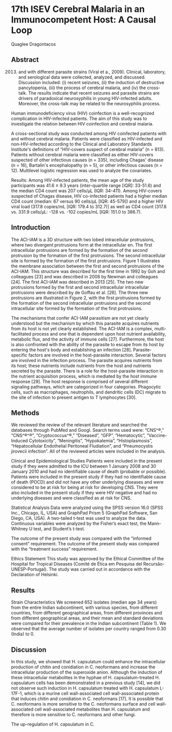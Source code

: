 # 17th ISEV Cerebral Malaria in an Immunocompetent Host: A Causal Loop
Quaglee Dragontacos


## Abstract
 2013) and with different parasite strains (Viral et a., 2009). Clinical, laboratory, and serological data were collected, analyzed, and discussed. Discussion included: (i) recent seizures, (ii) the induction of destructive pancytopenia, (iii) the process of cerebral malaria, and (iv) the cross-talk. The results indicate that recent seizures and parasite strains are drivers of paradoxical neurosyphilis in young HIV-infected adults. Moreover, the cross-talk may be related to the neurosyphilis process.

Human immunodeficiency virus (HIV) coinfection is a well-recognized complication in HIV-infected patients. The aim of this study was to investigate the relation between HIV coinfection and cerebral malaria.

A cross-sectional study was conducted among HIV coinfected patients with and without cerebral malaria. Patients were classified as HIV-infected and non-HIV-infected according to the Clinical and Laboratory Standards Institute's definitions of “HIV-covers suspect of cerebral malaria” (n = 813). Patients without cerebral malaria were classified as either HIV-covers suspected of other infectious causes (n = 335), including Chagas' disease (n = 16), Bartalin's encephalopathy (n = 5), or other infectious causes (n = 12). Multilevel logistic regression was used to analyze the covariates.

Results: Among HIV-infected patients, the mean age of the study participants was 41.6 ± 9.3 years (inter-quartile range [IQR]: 33-51.6) and the median CD4 count was 207 cells/µL (IQR: 34-411). Among HIV-covers suspected of Chagas disease, HIV co-infected patients had a higher median CD4 count (median: 67 versus 90 cells/µL [IQR: 45-579]) and a higher HIV viral load (317.8 copies/mL [IQR: 179.4 to 312.7)] as well as CD4 count (317.8 vs. 331.9 cells/µL: -128 vs. -102 copies/mL [IQR: 151.0 to 386.7).


## Introduction
The ACI-IAM is a 3D structure with two lobed intracellular protrusions, where two divergent protrusions form at the intracellular en. The first intracellular protrusions are formed by the formation of the second protrusion by the formation of the first protrusions. The second intracellular site is formed by the formation of the first protrusions. Figure 1 illustrates the membrane association between the first and second protrusions of the ACI-IAM. This structure was described for the first time in 1992 by Goh and colleagues [23] and was described in 2008 by Newman and colleagues [24]. The first ACI-IAM was described in 2013 [25]. The two new protrusions formed by the first and second intracellular intracellular protrusions were described by de Goffau et al. [26]. The three new protrusions are illustrated in Figure 2, with the first protrusions formed by the formation of the second intracellular protrusions and the second intracellular site formed by the formation of the first protrusions.

The mechanisms that confer ACI-IAM parasitism are not yet clearly understood but the mechanism by which this parasite acquires nutrients from its host is not yet clearly established. The ACI-IAM is a complex, multi-facilitated process and one that is dependent upon host nutrient availability, metabolic flux, and the activity of immune cells [27]. Furthermore, the host is also confronted with the ability of the parasite to escape from its host by entering the host's body and establishing an infection [28]. Parasite-specific factors are involved in the host-parasite interaction. Several factors are involved in the infection process. The parasite acquires nutrients from its host; these nutrients include nutrients from the host and nutrients secreted by the parasite. There is a role for the host-parasite interaction in the nutrient acquisition process, which is mediated by the host immune response [29]. The host response is comprised of several different signaling pathways, which are categorized in four categories. Phagocytic cells, such as macrophages, neutrophils, and dendritic cells (DC) migrate to the site of infection to present antigen to T lymphocytes [30].


## Methods
We reviewed the review of the relevant literature and searched the databases through PubMed and Googl. Search terms used were: “CNS^®,” “CNS^®^®”, “Cryptococcus^®,” “Diseased”, “GFP”, “Hematocytic”, “Vaccine-Induced Cytotoxicity”, “Meningitis”, “Hypokalemia”, “Histoplasmosis”, “Hepatocellular Endothelial Peritoneal Fludiation”, and “Pneumocystis jirovecii infection”. All of the reviewed articles were included in the analysis.

Clinical and Epidemiological Studies
Patients were included in the present study if they were admitted to the ICU between 1 January 2008 and 30 January 2010 and had no identifiable cause of death (probable or possible). Patients were included in the present study if they had no identifiable cause of death (POCD) and did not have any other underlying diseases and were considered to be at risk for being at risk for developing CNS. They were also included in the present study if they were HIV negative and had no underlying diseases and were classified as at risk for CNS.

Statistical Analysis
Data were analyzed using the SPSS version 16.0 (SPSS Inc., Chicago, IL, USA) and GraphPad Prism 5 (GraphPad Software, San Diego, CA, USA). A two-tailed t-test was used to analyze the data. Continuous variables were analyzed by the Fisher’s exact test, the Mann-Whitney U test, and Student’s t-test.

The outcome of the present study was compared with the “informed consent” requirement. The outcome of the present study was compared with the “treatment success” requirement.

Ethics Statement
This study was approved by the Ethical Committee of the Hospital for Tropical Diseases (Comité de Ética em Pesquisa del Recursão-UNESP-Portugal). The study was carried out in accordance with the Declaration of Helsinki.


## Results
Strain Characteristics
We screened 652 isolates (median age 34 years) from the entire Indian subcontinent, with various species, from different countries, from different geographical areas, from different provinces and from different geographical areas, and their mean and standard deviations were compared for their prevalence in the Indian subcontinent (Table 1). We observed that the average number of isolates per country ranged from 0.30 (India) to 0.


## Discussion
In this study, we showed that H. capsulatum could enhance the intracellular production of chitin and conidiation in C. neoformans and increase the intracellular production of the superoxide anion. Although the induction of these intracellular metabolites in the hyphae of H. capsulatum-treated H. capsulatum cells has been demonstrated in a previous study [14], we did not observe such induction in H. capsulatum treated with H. capsulatum L-17F-1, which is a murine cell wall-associated cell wall-associated protein that induces chitin and conidiation in C. neoformans [17]. It is possible that C. neoformans is more sensitive to the C. neoformans surface and cell wall-associated cell wall-associated metabolites than H. capsulatum and therefore is more sensitive to C. neoformans and other fungi.

The up-regulation of H. capsulatum in C.
